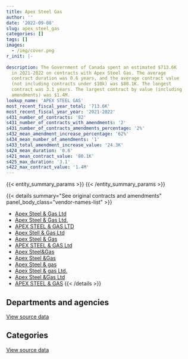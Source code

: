 ```yaml
---
title: Apex Steel Gas
author: ''
date: '2022-09-08'
slug: apex_steel_gas
categories: []
tags: []
images:
  - /img/cover.png
r_init: |-
  
description: The Government of Canada spent an estimated $713.6K
  in 2021-2022 on contracts with Apex Steel Gas. The average
  contract duration was 0.6 years, and the average contract value
  (not including contracts under $10k) was $80.1K. The longest
  contract was 3.1 years. The largest contract by value (including
  amendments) was $1.4M.
lookup_name: 'APEX STEEL GAS'
most_recent_fiscal_year_total: '713.6K'
most_recent_fiscal_year_year: '2021-2022'
s431_number_of_contracts: '82'
s431_number_of_contracts_with_amendments: '2'
s431_number_of_contracts_amendments_percentage: '2%'
s432_mean_amendment_increase_percentage: '62%'
s434_mean_number_of_amendments: '1'
s433_total_amendment_increase_value: '24.3K'
s424_mean_duration: '0.6'
s421_mean_contract_value: '80.1K'
s425_max_duration: '3.1'
s422_max_contract_value: '1.4M'
---
```


<script src="/rmarkdown-libs/htmlwidgets/htmlwidgets.js"></script>
<link href="/rmarkdown-libs/datatables-css/datatables-crosstalk.css" rel="stylesheet" />
<script src="/rmarkdown-libs/datatables-binding/datatables.js"></script>
<script src="/rmarkdown-libs/jquery/jquery-3.6.0.min.js"></script>
<link href="/rmarkdown-libs/dt-core-bootstrap/css/dataTables.bootstrap.min.css" rel="stylesheet" />
<link href="/rmarkdown-libs/dt-core-bootstrap/css/dataTables.bootstrap.extra.css" rel="stylesheet" />
<script src="/rmarkdown-libs/dt-core-bootstrap/js/jquery.dataTables.min.js"></script>
<script src="/rmarkdown-libs/dt-core-bootstrap/js/dataTables.bootstrap.min.js"></script>
<link href="/rmarkdown-libs/crosstalk/css/crosstalk.min.css" rel="stylesheet" />
<script src="/rmarkdown-libs/crosstalk/js/crosstalk.min.js"></script>
<script src="/rmarkdown-libs/htmlwidgets/htmlwidgets.js"></script>
<link href="/rmarkdown-libs/datatables-css/datatables-crosstalk.css" rel="stylesheet" />
<script src="/rmarkdown-libs/datatables-binding/datatables.js"></script>
<script src="/rmarkdown-libs/jquery/jquery-3.6.0.min.js"></script>
<link href="/rmarkdown-libs/dt-core-bootstrap/css/dataTables.bootstrap.min.css" rel="stylesheet" />
<link href="/rmarkdown-libs/dt-core-bootstrap/css/dataTables.bootstrap.extra.css" rel="stylesheet" />
<script src="/rmarkdown-libs/dt-core-bootstrap/js/jquery.dataTables.min.js"></script>
<script src="/rmarkdown-libs/dt-core-bootstrap/js/dataTables.bootstrap.min.js"></script>
<link href="/rmarkdown-libs/crosstalk/css/crosstalk.min.css" rel="stylesheet" />
<script src="/rmarkdown-libs/crosstalk/js/crosstalk.min.js"></script>

{{< entity_summary_params >}}
{{< /entity_summary_params >}}

{{< details summary="See original contracts and amendments" panel_body_class="vendor-names-list" >}}
- [Apex Steel & Gas Ltd](https://search.open.canada.ca/en/ct/?sort=contract_value_f%20desc&page=1&search_text=%22Apex%20Steel%20%26%20Gas%20Ltd%22)
- [Apex Steel & Gas Ltd.](https://search.open.canada.ca/en/ct/?sort=contract_value_f%20desc&page=1&search_text=%22Apex%20Steel%20%26%20Gas%20Ltd.%22)
- [APEX STEEL & GAS LTD](https://search.open.canada.ca/en/ct/?sort=contract_value_f%20desc&page=1&search_text=%22APEX%20STEEL%20%26%20GAS%20LTD%22)
- [Apex Stell & Gas Ltd](https://search.open.canada.ca/en/ct/?sort=contract_value_f%20desc&page=1&search_text=%22Apex%20Stell%20%26%20Gas%20Ltd%22)
- [Apex Steel & Gas](https://search.open.canada.ca/en/ct/?sort=contract_value_f%20desc&page=1&search_text=%22Apex%20Steel%20%26%20Gas%22)
- [APEX STEEL & GAS Ltd](https://search.open.canada.ca/en/ct/?sort=contract_value_f%20desc&page=1&search_text=%22APEX%20STEEL%20%26%20GAS%20Ltd%22)
- [Apex Steel&Gas](https://search.open.canada.ca/en/ct/?sort=contract_value_f%20desc&page=1&search_text=%22Apex%20Steel%26Gas%22)
- [Apex Steel &Gas](https://search.open.canada.ca/en/ct/?sort=contract_value_f%20desc&page=1&search_text=%22Apex%20Steel%20%26Gas%22)
- [Apex Steel & gas](https://search.open.canada.ca/en/ct/?sort=contract_value_f%20desc&page=1&search_text=%22Apex%20Steel%20%26%20gas%22)
- [Apex Steel & gas Ltd.](https://search.open.canada.ca/en/ct/?sort=contract_value_f%20desc&page=1&search_text=%22Apex%20Steel%20%26%20gas%20Ltd.%22)
- [Apex Steel &Gas Ltd](https://search.open.canada.ca/en/ct/?sort=contract_value_f%20desc&page=1&search_text=%22Apex%20Steel%20%26Gas%20Ltd%22)
- [APEX STEEL & GAS](https://search.open.canada.ca/en/ct/?sort=contract_value_f%20desc&page=1&search_text=%22APEX%20STEEL%20%26%20GAS%22)
{{< /details >}}

## Departments and agencies

<div id="htmlwidget-1" style="width:100%;height:auto;" class="datatables html-widget"></div>
<script type="application/json" data-for="htmlwidget-1">{"x":{"style":"bootstrap","filter":"none","vertical":false,"data":[["<a href=\"/departments/dnd-mdn/\">National Defence<\/a>"],[1251315.19],[1053144.04],[3136711.13],[713560.56]],"container":"<table class=\"table table-striped table-hover row-border order-column display\">\n  <thead>\n    <tr>\n      <th>Department<\/th>\n      <th>2018-2019<\/th>\n      <th>2019-2020<\/th>\n      <th>2020-2021<\/th>\n      <th>2021-2022<\/th>\n    <\/tr>\n  <\/thead>\n<\/table>","options":{"order":[[4,"desc"]],"pageLength":10,"autoWidth":true,"columnDefs":[{"targets":1,"render":"function(data, type, row, meta) {\n    return type !== 'display' ? data : DTWidget.formatCurrency(data, \"$\", 2, 3, \",\", \".\", true, null);\n  }"},{"targets":2,"render":"function(data, type, row, meta) {\n    return type !== 'display' ? data : DTWidget.formatCurrency(data, \"$\", 2, 3, \",\", \".\", true, null);\n  }"},{"targets":3,"render":"function(data, type, row, meta) {\n    return type !== 'display' ? data : DTWidget.formatCurrency(data, \"$\", 2, 3, \",\", \".\", true, null);\n  }"},{"targets":4,"render":"function(data, type, row, meta) {\n    return type !== 'display' ? data : DTWidget.formatCurrency(data, \"$\", 2, 3, \",\", \".\", true, null);\n  }"},{"width":"16%","targets":[1,2,3,4]},{"className":"dt-right","targets":[1,2,3,4]}],"orderClasses":false}},"evals":["options.columnDefs.0.render","options.columnDefs.1.render","options.columnDefs.2.render","options.columnDefs.3.render"],"jsHooks":[]}</script>
<p class="text-right">
<a href="https://github.com/GoC-Spending/contracts-data/tree/main/data/out/vendors/apex_steel_gas/summary_by_fiscal_year_by_department.csv" class="source-data-link btn btn-link">View source data</a>
</p>

## Categories

<div id="htmlwidget-2" style="width:100%;height:auto;" class="datatables html-widget"></div>
<script type="application/json" data-for="htmlwidget-2">{"x":{"style":"bootstrap","filter":"none","vertical":false,"data":[["<a href=\"/categories/facilities_and_construction/\">Facilities and construction<\/a>","<a href=\"/categories/defence/\">Defence<\/a>"],[929310.42,322004.77],[685998.41,367145.62],[2770568.63,366142.49],[666413.44,47147.12]],"container":"<table class=\"table table-striped table-hover row-border order-column display\">\n  <thead>\n    <tr>\n      <th>Category<\/th>\n      <th>2018-2019<\/th>\n      <th>2019-2020<\/th>\n      <th>2020-2021<\/th>\n      <th>2021-2022<\/th>\n    <\/tr>\n  <\/thead>\n<\/table>","options":{"order":[[4,"desc"]],"dom":"t","pageLength":30,"autoWidth":true,"columnDefs":[{"targets":1,"render":"function(data, type, row, meta) {\n    return type !== 'display' ? data : DTWidget.formatCurrency(data, \"$\", 2, 3, \",\", \".\", true, null);\n  }"},{"targets":2,"render":"function(data, type, row, meta) {\n    return type !== 'display' ? data : DTWidget.formatCurrency(data, \"$\", 2, 3, \",\", \".\", true, null);\n  }"},{"targets":3,"render":"function(data, type, row, meta) {\n    return type !== 'display' ? data : DTWidget.formatCurrency(data, \"$\", 2, 3, \",\", \".\", true, null);\n  }"},{"targets":4,"render":"function(data, type, row, meta) {\n    return type !== 'display' ? data : DTWidget.formatCurrency(data, \"$\", 2, 3, \",\", \".\", true, null);\n  }"},{"width":"16%","targets":[1,2,3,4]},{"className":"dt-right","targets":[1,2,3,4]}],"orderClasses":false,"lengthMenu":[10,25,30,50,100]}},"evals":["options.columnDefs.0.render","options.columnDefs.1.render","options.columnDefs.2.render","options.columnDefs.3.render"],"jsHooks":[]}</script>
<p class="text-right">
<a href="https://github.com/GoC-Spending/contracts-data/tree/main/data/out/vendors/apex_steel_gas/summary_by_fiscal_year_by_category.csv" class="source-data-link btn btn-link">View source data</a>
</p>
